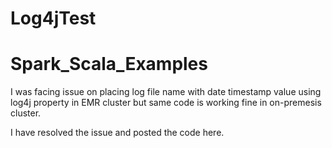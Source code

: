 # Log4jTest
# Spark_Scala_Examples

I was facing issue on placing log file name with date timestamp value using log4j property in EMR cluster but same code is working fine in on-premesis cluster.

I have resolved the issue and posted the code here. 

